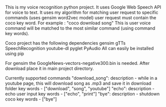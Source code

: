 This is my voice recognition python project.
It uses Google Web Speech API for voice to text.
It uses my algorithm for matching user request to specific commands (uses gensim word2vec model)
user request must contain the coco key word. For example : "coco download song"
This is user voice command will be matched to the most similar command (using command key words).

Coco project has the following dependencies
	gensim
	gTTs
	SpeechRecognition
	youtube-dl
	pyglet
	PyAudio
All can easily be installed using pip

For gensim the GoogleNews-vectors-negative300.bin is needed.
After download place it in main project directory.

Currently supported commands
    "download_song":
        description - while in a youtube page, this will download song as .mp3 and save it in download folder
        key words - ["download", "song", "youtube"]
    "echo":
        description - echo user input
        key words - ["echo", "print"]
    "bye":
        description - shutdown coco
        key words - ["bye"]
